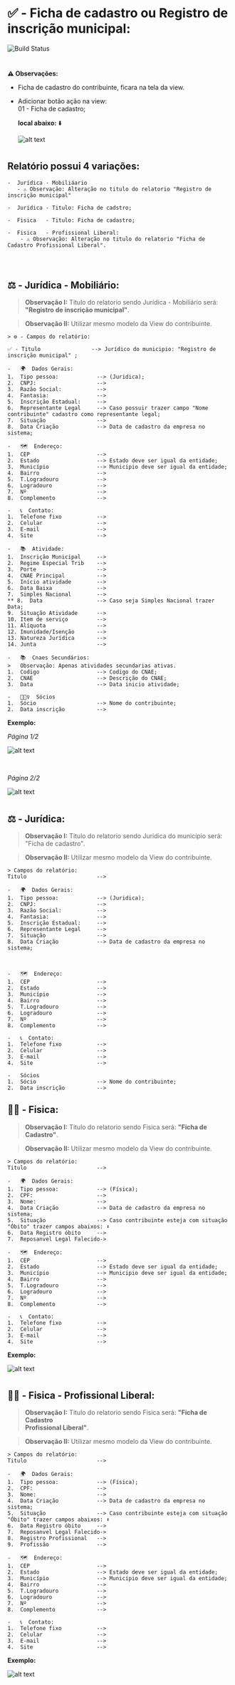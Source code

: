 # ✅ - Ficha de cadastro ou Registro de inscrição municipal:
![Build Status](https://travis-ci.org/joemccann/dillinger.svg?branch=master)
#
**⚠️    Observações:**
-   Ficha de cadastro do contribuinte, ficara na tela da view.  <br> 
-   Adicionar botão ação na view: <br> 
    01 - Ficha de cadastro; <br>

    **local abaixo:** ⬇️

    ![alt text](/Fotos/exemploview.png)
    <br>
#
##  Relatório possui 4 variações:<br>
    -  Jurídica - Mobiliáario
       - ⚠️ Observação: Alteração no titulo do relatorio "Registro de inscrição municipal" 

    -  Jurídica - Titulo: Ficha de cadstro;

    -  Fisica   - Titulo: Ficha de cadastro;

    -  Fisica   - Profissional Liberal: 
        - ⚠️ Observação: Alteração no titulo do relatorio "Ficha de Cadastro Profissional Liberal".

 <br>



#
## ⚖️ - Jurídica - Mobiliário:<br>
>   **Observação I:** Titulo do relatorio sendo Jurídica - Mobiliário será: **"Registro de inscrição municipal"**. <br>

>   **Observação II:** Utilizar mesmo modelo da View do contribuinte. 
```
> ⚙️ - Campos do relatório:

✅ - Titulo                --> Jurídico do municipio: "Registro de inscrição municipal" ;

-   🌍  Dados Gerais:
1.  Tipo pessoa:            --> (Juridica);
2.  CNPJ:                   --> 
3.  Razão Social:           --> 
4.  Fantasia:               --> 
5.  Inscrição Estadual:     --> 
6.  Representante Legal     --> Caso possuir trazer campo "Nome contribuinte" cadastro como representante legal;
7.  Situação                --> 
8.  Data Criação            --> Data de cadastro da empresa no sistema; 

-   🗺️  Endereço:
1.  CEP                     --> 
2.  Estado                  --> Estado deve ser igual da entidade;
3.  Município               --> Municipio deve ser igual da entidade; 
4.  Bairro                  -->
5.  T.Logradouro            -->
6.  Logradouro              -->
7.  Nº                      -->
8.  Complemento             -->

-   📞  Contato:
1.  Telefone fixo           --> 
2.  Celular                 -->
3.  E-mail                  -->
4.  Site                    -->

-   📚  Atividade:
1.  Inscrição Municipal     -->
2.  Regime Especial Trib    -->
3.  Porte                   -->
4.  CNAE Principal          -->
5.  Início atividade        -->
6.  Data Baixa              -->
7.  Simples Nacional        -->
** 8.  Data                 --> Caso seja Simples Nacional trazer Data;
9.  Situação Atividade      --> 
10. Item de serviço         -->
11. Alíquota                -->
12. Imunidade/Isenção       -->
13. Natureza Jurídica       -->
14. Junta                   -->

-   📚  Cnaes Secundários:
>   Observação: Apenas atividades secundarias ativas.
1.  Codigo                  --> Codigo do CNAE;
2.  CNAE                    --> Descrição do CNAE;
3.  Data                    --> Data inicio atividade;

-   🤵🏻‍♀️  Sócios
1.  Sócio                   --> Nome do contribuinte;
2.  Data inscrição          -->

```
**Exemplo:** <br>

_Página 1/2_ <br>

![alt text](/Fotos/pag01-mobi.png)

<br>

_Página 2/2_ <br>

![alt text](/Fotos/pag02-mobi.png)

#   

## ⚖️ - Jurídica:<br>
>   **Observação I:** Titulo do relatorio sendo Jurídica do municipio será: "Ficha de cadastro". <br>

>   **Observação II:** Utilizar mesmo modelo da View do contribuinte. 
```
> Campos do relatório:
Titulo                      --> 

-   🌍  Dados Gerais:
1.  Tipo pessoa:            --> (Juridica);
2.  CNPJ:                   --> 
3.  Razão Social:           --> 
4.  Fantasia:               --> 
5.  Inscrição Estadual:     --> 
6.  Representante Legal     -->
7.  Situação                --> 
8.  Data Criação            --> Data de cadastro da empresa no sistema; 



-   🗺️  Endereço:
1.  CEP                     --> 
2.  Estado                  --> 
3.  Município               --> 
4.  Bairro                  -->
5.  T.Logradouro            -->
6.  Logradouro              -->
7.  Nº                      -->
8.  Complemento             -->

-   📞  Contato:
1.  Telefone fixo           --> 
2.  Celular                 -->
3.  E-mail                  -->
4.  Site                    -->

-   Sócios
1.  Sócio                   --> Nome do contribuinte;
2.  Data inscrição          -->

```
## 🙍🏻 - Fisica:<br>
>   **Observação I:** Titulo do relatorio sendo Fisica será: **"Ficha de Cadastro"**. <br>

>   **Observação II:** Utilizar mesmo modelo da View do contribuinte. 
```
> Campos do relatório:
Titulo                      --> 

-   🌍  Dados Gerais:
1.  Tipo pessoa:            --> (Física);
2.  CPF:                    --> 
3.  Nome:                   -->  
4.  Data Criação            --> Data de cadastro da empresa no sistema; 
5.  Situação                --> Caso contribuinte esteja com situação "Óbito" trazer campos abaixos: ⬇️
6.  Data Registro óbito     -->
7.  Reposanvel Legal Falecido->

-   🗺️  Endereço:
1.  CEP                     --> 
2.  Estado                  --> Estado deve ser igual da entidade;
3.  Município               --> Municipio deve ser igual da entidade; 
4.  Bairro                  -->
5.  T.Logradouro            -->
6.  Logradouro              -->
7.  Nº                      -->
8.  Complemento             -->

-   📞  Contato:
1.  Telefone fixo           --> 
2.  Celular                 -->
3.  E-mail                  -->
4.  Site                    -->
```
**Exemplo:** <br>

![alt text](/Fotos/FISICO.png)

#

## 🙍🏻 - Fisica - Profissional Liberal:<br>
>   **Observação I:** Titulo do relatorio sendo Fisica será: **"Ficha de Cadastro <br>  Profissional Liberal"**. <br>

>   **Observação II:** Utilizar mesmo modelo da View do contribuinte. 
```
> Campos do relatório:
Titulo                      --> 

-   🌍  Dados Gerais:
1.  Tipo pessoa:            --> (Física);
2.  CPF:                    --> 
3.  Nome:                   -->  
4.  Data Criação            --> Data de cadastro da empresa no sistema; 
5.  Situação                --> Caso contribuinte esteja com situação "Óbito" trazer campos abaixos: ⬇️
6.  Data Registro óbito     -->
7.  Reposanvel Legal Falecido->
8.  Registro Profissional   -->
9.  Profissão               -->

-   🗺️  Endereço:
1.  CEP                     --> 
2.  Estado                  --> Estado deve ser igual da entidade;
3.  Município               --> Municipio deve ser igual da entidade; 
4.  Bairro                  -->
5.  T.Logradouro            -->
6.  Logradouro              -->
7.  Nº                      -->
8.  Complemento             -->

-   📞  Contato:
1.  Telefone fixo           --> 
2.  Celular                 -->
3.  E-mail                  -->
4.  Site                    -->
```
**Exemplo:** <br>

![alt text](/Fotos/Profssional%20Lib.png)